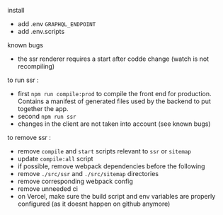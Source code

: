install
- add .env `GRAPHQL_ENDPOINT`
- add .env.scripts

known bugs
- the ssr renderer requires a start after codde change (watch is not recompiling)

to run ssr :
- first `npm run compile:prod` to compile the front end for production. Contains a manifest of generated files used by the backend to put together the app.
- second `npm run ssr`
- changes in the client are not taken into account (see known bugs)

to remove ssr :
- remove `compile` and `start` scripts relevant to `ssr` or `sitemap`
- update `compile:all` script
- if possible, remove webpack dependencies before the following
- remove `./src/ssr` and `./src/sitemap` directories
- remove corresponding webpack config
- remove unneeded ci
- on Vercel, make sure the build script and env variables are properly configured (as it doesnt happen on github anymore)
